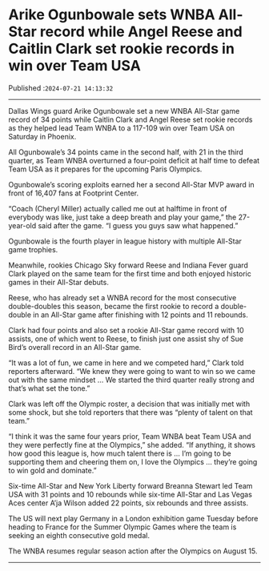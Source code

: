 # Arike Ogunbowale sets WNBA All-Star record while Angel Reese and Caitlin Clark set rookie records in win over Team USA

Published :`2024-07-21 14:13:32`

---

Dallas Wings guard Arike Ogunbowale set a new WNBA All-Star game record of 34 points while Caitlin Clark and Angel Reese set rookie records as they helped lead Team WNBA to a 117-109 win over Team USA on Saturday in Phoenix.

All Ogunbowale’s 34 points came in the second half, with 21 in the third quarter, as Team WNBA overturned a four-point deficit at half time to defeat Team USA as it prepares for the upcoming Paris Olympics.

Ogunbowale’s scoring exploits earned her a second All-Star MVP award in front of 16,407 fans at Footprint Center.

“Coach (Cheryl Miller) actually called me out at halftime in front of everybody was like, just take a deep breath and play your game,” the 27-year-old said after the game. “I guess you guys saw what happened.”

Ogunbowale is the fourth player in league history with multiple All-Star game trophies.

Meanwhile, rookies Chicago Sky forward Reese and Indiana Fever guard Clark played on the same team for the first time and both enjoyed historic games in their All-Star debuts.

Reese, who has already set a WNBA record for the most consecutive double-doubles this season, became the first rookie to record a double-double in an All-Star game after finishing with 12 points and 11 rebounds.

Clark had four points and also set a rookie All-Star game record with 10 assists, one of which went to Reese, to finish just one assist shy of Sue Bird’s overall record in an All-Star game.

“It was a lot of fun, we came in here and we competed hard,” Clark told reporters afterward. “We knew they were going to want to win so we came out with the same mindset … We started the third quarter really strong and that’s what set the tone.”

Clark was left off the Olympic roster, a decision that was initially met with some shock, but she told reporters that there was “plenty of talent on that team.”

“I think it was the same four years prior, Team WNBA beat Team USA and they were perfectly fine at the Olympics,” she added. “If anything, it shows how good this league is, how much talent there is … I’m going to be supporting them and cheering them on, I love the Olympics … they’re going to win gold and dominate.”

Six-time All-Star and New York Liberty forward Breanna Stewart led Team USA with 31 points and 10 rebounds while six-time All-Star and Las Vegas Aces center A’ja Wilson added 22 points, six rebounds and three assists.

The US will next play Germany in a London exhibition game Tuesday before heading to France for the Summer Olympic Games where the team is seeking an eighth consecutive gold medal.

The WNBA resumes regular season action after the Olympics on August 15.

---

